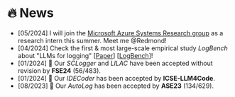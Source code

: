 # 🔥 News
- [05/2024] I will join the [Microsoft Azure Systems Research group](https://www.microsoft.com/en-us/research/group/azure-research-systems/overview/) as a research intern this summer. Meet me @Redmond!
- [04/2024] Check the first & most large-scale empirical study *LogBench* about "LLMs for logging" [[Paper](https://arxiv.org/abs/2307.05950)] [[LogBench](https://github.com/YichenLi00/LoggingStudy)]!
- [01/2024] 🎉 Our *SCLogger* and *LILAC* have been accepted without revision by **FSE24** (56/483).
- [01/2024] 🎉 Our *IDECoder* has been accepted by **ICSE-LLM4Code**.
- [08/2023] 🎉 Our *AutoLog* has been accepted by **ASE23** (134/629).
